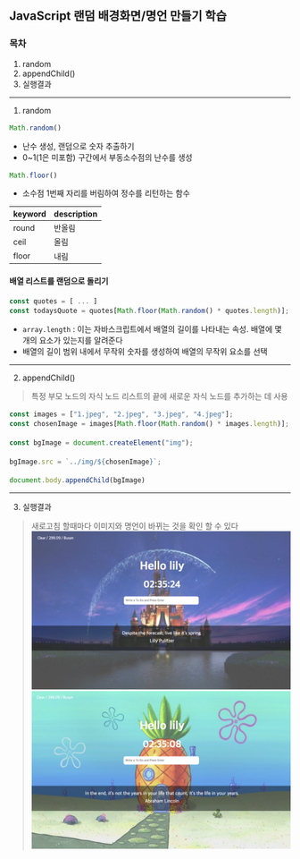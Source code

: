 ## JavaScript 랜덤 배경화면/명언 만들기 학습

### 목차
1. random
2. appendChild()
3. 실행결과
---
1. random

```javascript
Math.random()
```
- 난수 생성, 랜덤으로 숫자 추출하기
-  0~1(1은 미포함) 구간에서 부동소수점의 난수를 생성

```javascript
Math.floor()
```
- 소수점 1번째 자리를 버림하여 정수를 리턴하는 함수

|keyword|description|
|-------|-----------|
|round|반올림|
|ceil|올림|
|floor|내림|

#### **배열 리스트를 랜덤으로 돌리기**

```javascript
const quotes = [ ... ]
const todaysQuote = quotes[Math.floor(Math.random() * quotes.length)];
```
- `array.length` : 이는 자바스크립트에서 배열의 길이를 나타내는 속성. 배열에 몇 개의 요소가 있는지를 알려준다
- 배열의 길이 범위 내에서 무작위 숫자를 생성하여 배열의 무작위 요소를 선택
---
2. appendChild()
> 특정 부모 노드의 자식 노드 리스트의 끝에 새로운 자식 노드를 추가하는 데 사용

```javascript
const images = ["1.jpeg", "2.jpeg", "3.jpeg", "4.jpeg"];
const chosenImage = images[Math.floor(Math.random() * images.length)];

const bgImage = document.createElement("img");

bgImage.src = `../img/${chosenImage}`;

document.body.appendChild(bgImage)
```
---
3. 실행결과
> 새로고침 할때마다 이미지와 명언이 바뀌는 것을 확인 할 수 있다
![img01.png](/images/Bakcground-Quotes/img01.png)
![img01.png](/images/Bakcground-Quotes/img02.png)